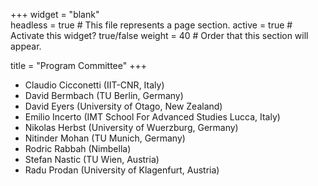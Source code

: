 +++
widget = "blank"  
headless = true  # This file represents a page section.
active = true  # Activate this widget? true/false
weight = 40  # Order that this section will appear.

title = "Program Committee"
+++

 - Claudio Cicconetti (IIT-CNR, Italy)
 - David Bermbach (TU Berlin, Germany)
 - David Eyers (University of Otago, New Zealand)
 - Emilio Incerto (IMT School For Advanced Studies Lucca, Italy)
 - Nikolas Herbst (University of Wuerzburg, Germany)
 - Nitinder Mohan (TU Munich, Germany)
 - Rodric Rabbah (Nimbella)
 - Stefan Nastic (TU Wien, Austria)
 - Radu Prodan (University of Klagenfurt, Austria)


